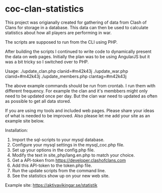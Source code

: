 # coc-clan-statistics

This project was origianally created for gathering of data from Clash of Clans for storage in a database.
This data can then be used to calculate statistics about how all players are performing in war.

The scripts are supposed to run from the CLI using PHP.

After building the scripts I continued to write code to dynamically present the data on web pages.
Initially the plan was to be using AngularJS but it was a bit tricky so I switched over to PHP.

Usage:
./update_clan.php clanid=#m42k43j
./update_war.php clanid=#m42k43j
./update_members.php clantag=#m42k43j

The above example commands should be run from crontab. I run them with different frequency.
For example the clan and it's membbers might only need to be updated once per day.
But the clan war need to updated as often as possible to get all data stored.

If you are using my tools and included web pages. Please share your ideas of what is needed to be improved.
Also please let me add your site as an example site below.

Installation:
1. Import the sql-scripts to your mysql database.
2. Configure your mysql settings in the mysql_coc.php file.
3. Set up your options in the config.php file.
4. Modify the text in site_php/lang.en.php to match your choice.
5. Get a API-token from https://developer.clashofclans.com
6. Add this API-token to the token.php file.
7. Run the update scripts from the command line.
8. See the statistics show up on your new web site.

Example site: https://aktivavikingar.se/statistik

